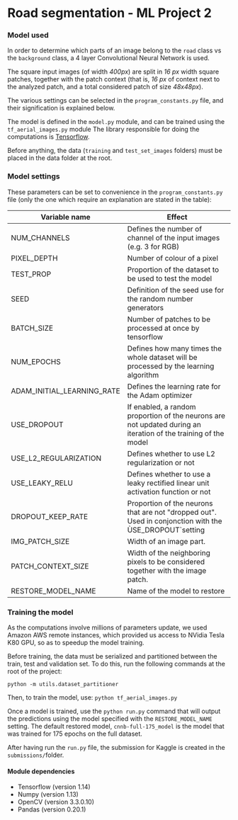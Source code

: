# Road segmentation - ML Project 2

### Model used

In order to determine which parts of an image belong to the `road` class vs the `background` class, a 4  layer Convolutional Neural Network is used.

The square input images (of width *400px*) are split in *16 px* width square patches, together with the patch context (that is, *16 px* of context next to the analyzed patch, and a total considered patch of size *48x48px*). 

The various settings can be selected in the `program_constants.py` file, and their signification is explained below.

The model is defined in the `model.py` module, and can be trained using the `tf_aerial_images.py` module The library responsible for doing the computations is [Tensorflow](https://www.tensorflow.org/).

Before anything, the data (`training` and `test_set_images` folders) must be placed in the data folder at the root.


### Model settings

These parameters can be set to convenience in the `program_constants.py` file (only the one which require an explanation are stated in the table):

| Variable name              | Effect                                   |
| -------------------------- | ---------------------------------------- |
| NUM_CHANNELS               | Defines the number of channel of the input images (e.g. 3 for RGB) |
| PIXEL_DEPTH                | Number of colour of a pixel              |
| TEST_PROP                  | Proportion of the dataset to be used to test the model |
| SEED                       | Definition of the seed use for the random number generators |
| BATCH_SIZE                 | Number of patches to be processed at once by tensorflow |
| NUM_EPOCHS                 | Defines how many times the whole dataset will be processed by the learning algorithm |
| ADAM_INITIAL_LEARNING_RATE | Defines the learning rate for the Adam optimizer |
| USE_DROPOUT                | If enabled, a random proportion of the neurons are not updated during an iteration of the training of the model |
| USE_L2_REGULARIZATION      | Defines whether to use L2 regularization or not |
| USE_LEAKY_RELU             | Defines whether to use a leaky rectified linear unit activation function or not |
| DROPOUT_KEEP_RATE          | Proportion of the neurons that are not "dropped out". Used in conjonction with the ÙSE_DROPOUT`setting |
| IMG_PATCH_SIZE             | Width of an image part.                  |
| PATCH_CONTEXT_SIZE         | Width of the neighboring pixels to be considered together with the image patch. |
| RESTORE_MODEL_NAME         | Name of the model to restore             |

### Training the model

As the computations involve millions of parameters update, we used Amazon AWS remote instances, which provided us access to NVidia Tesla K80 GPU, so as to speedup the model training.

Before training, the data must be serialized and partitioned between the train, test and validation set.  To do this, run the following commands at the root of the project:

	python -m utils.dataset_partitioner
Then, to train the model, use: `python tf_aerial_images.py`

Once a model is trained, use the `python run.py` command that will output the predictions using the model specified with the `RESTORE_MODEL_NAME` setting. The default restored model, `cnnb-full-175_model` is the model that was trained for 175 epochs on the full dataset.

After having run the `run.py` file, the submission for Kaggle is created in the `submissions/`folder.

#### Module dependencies

- Tensorflow (version 1.14)
- Numpy (version 1.13)
- OpenCV (version 3.3.0.10)
- Pandas (version 0.20.1)